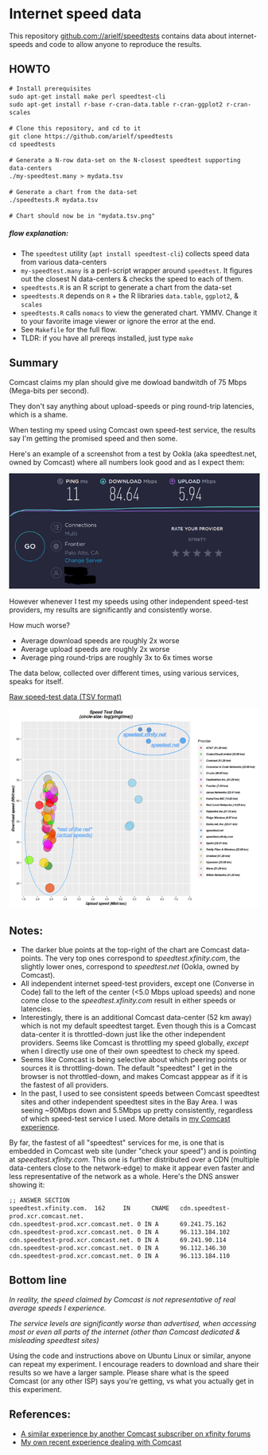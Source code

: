 # Internet speed data

This repository [github.com://arielf/speedtests](https://github.com/arielf/speedtests) contains data about internet-speeds and code to allow anyone to reproduce the results. 

## HOWTO

    # Install prerequisites
    sudo apt-get install make perl speedtest-cli
    sudo apt-get install r-base r-cran-data.table r-cran-ggplot2 r-cran-scales

    # Clone this repository, and cd to it
    git clone https://github.com/arielf/speedtests
    cd speedtests

    # Generate a N-row data-set on the N-closest speedtest supporting data-centers
    ./my-speedtest.many > mydata.tsv
    
    # Generate a chart from the data-set
    ./speedtests.R mydata.tsv

    # Chart should now be in "mydata.tsv.png"

##### flow explanation:

-  The `speedtest` utility (`apt install speedtest-cli`) collects speed data from various data-centers
- `my-speedtest.many` is a perl-script wrapper around `speedtest`. It figures out the closest N data-centers & checks the speed to each of them.
- `speedtests.R` is an R script to generate a chart from the data-set
- `speedtests.R` depends on `R` + the R libraries `data.table`, `ggplot2`, & `scales`
- `speedtests.R` calls `nomacs` to view the generated chart. YMMV. Change it to your favorite image viewer or ignore the error at the end.
- See `Makefile` for the full flow.
- TLDR: if you have all prereqs installed, just type `make`


## Summary

Comcast claims my plan should give me dowload bandwitdh of 75 Mbps (Mega-bits per second).

They don't say anything about upload-speeds or ping round-trip latencies, which is a shame.

When testing my speed using Comcast own speed-test service, the results say I'm getting the promised speed and then some.

Here's an example of a screenshot from a test by Ookla (aka speedtest.net, owned by Comcast) where all numbers look good and as I expect them:

![Ookla speed test 2020-01-26](Ookla-2020-01-26.png) 

However whenever I test my speeds using other independent speed-test providers, my results are significantly and consistently worse.

How much worse?

- Average download speeds are roughly 2x worse
- Average upload speeds are roughly 2x worse
- Average ping round-trips are roughly 3x to 6x times worse

The data below, collected over different times, using various services, speaks for itself.

[Raw speed-test data (TSV format)](speedtests.tsv)

![Chart of speed-tests](speedtests-annotated.png)

## Notes:

- The darker blue points at the top-right of the chart are Comcast data-points. The very top ones correspond to _speedtest.xfinity.com_, the slightly lower ones, correspond to _speedtest.net_ (Ookla, owned by Comcast).
- All independent internet speed-test providers, except one (Converse in Code) fall to the left of the center (<5.0 Mbps upload speeds) and none come close to the _speedtest.xfinity.com_ result in either speeds or latencies.
- Interestingly, there is an additional Comcast data-center (52 km away) which is not my default speedtest target. Even though this is a Comcast data-center it is throttled-down just like the other independent providers. Seems like Comcast is throttling my speed globally, _except_ when I directly use one of their own speedtest to check my speed.
- Seems like Comcast is being selective about which peering points or sources it is throttling-down. The default "speedtest" I get in the browser is not throttled-down, and makes Comcast apppear as if it is the fastest of all providers.
- In the past, I used to see consistent speeds between Comcast speedtest sites and other independent speedtest sites in the Bay Area. I was seeing ~90Mbps down and 5.5Mbps up pretty consistently, regardless of which speed-test service I used. More details in [my Comcast experience](Comcast.md).

By far, the fastest of all "speedtest" services for me, is one that is embedded in Comcast web site (under "check your speed") and is pointing at _speedtest.xfinity.com_. This one is further distributed over a CDN (multiple data-centers close to the network-edge) to make it appear even faster and less representative of the network as a whole. Here's the DNS answer showing it:

    ;; ANSWER SECTION
    speedtest.xfinity.com.  162     IN      CNAME   cdn.speedtest-prod.xcr.comcast.net.
    cdn.speedtest-prod.xcr.comcast.net. 0 IN A      69.241.75.162
    cdn.speedtest-prod.xcr.comcast.net. 0 IN A      96.113.184.102
    cdn.speedtest-prod.xcr.comcast.net. 0 IN A      69.241.90.114
    cdn.speedtest-prod.xcr.comcast.net. 0 IN A      96.112.146.30
    cdn.speedtest-prod.xcr.comcast.net. 0 IN A      96.113.184.110


## Bottom line

_In reality, the speed claimed by Comcast is *not representative of real average speeds* I experience._

_The service levels are *significantly worse* than advertised, when accessing most or even all parts of the internet (other than Comcast dedicated & misleading speedtest sites)_

Using the code and instructions above on Ubuntu Linux or similar, anyone can repeat my experiment. I encourage readers to download and share their results so we have a larger sample. Please share what is the speed Comcast (or any other ISP) says you're getting, vs what you actually get in this experiment.


## References:

- [A similar experience by another Comcast subscriber on xfinity forums](https://forums.xfinity.com/t5/Your-Home-Network/Proof-Comcast-Throttling-Internet-Speeds/td-p/3056103)
- [My own recent experience dealing with Comcast](Comcast.md)

